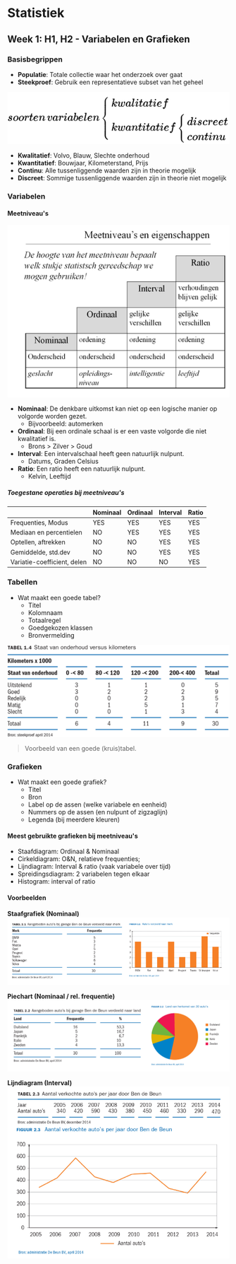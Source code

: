 # Statistiek
## Week 1: H1, H2 - Variabelen en Grafieken

### Basisbegrippen

* **Populatie**: Totale collectie waar het onderzoek over gaat
* **Steekproef**: Gebruik een representatieve subset van het geheel

![](files/1.png)

* **Kwalitatief**: Volvo, Blauw, Slechte onderhoud
* **Kwantitatief**: Bouwjaar, Kilometerstand, Prijs
* **Continu**: Alle tussenliggende waarden zijn in theorie mogelijk
* **Discreet**: Sommige tussenliggende waarden zijn in theorie niet mogelijk

### Variabelen

#### Meetniveau's

![](files/2.png)

* **Nominaal**: De denkbare uitkomst kan niet op een logische manier op volgorde worden gezet.
	- Bijvoorbeeld: automerken
* **Ordinaal**: Bij een ordinale schaal is er een vaste volgorde die niet kwalitatief is.
	- Brons > Zilver > Goud
* **Interval**: Een intervalschaal heeft geen natuurlijk nulpunt.
	- Datums, Graden Celsius
* **Ratio**: Een ratio heeft een natuurlijk nulpunt.
	- Kelvin, Leeftijd

##### Toegestane operaties bij meetniveau's

|                             | Nominaal | Ordinaal | Interval | Ratio |
|-----------------------------|----------|----------|----------|-------|
| Frequenties, Modus          |YES       |YES       |YES       |YES    |
| Mediaan en percentielen     |NO        |YES       |YES       |YES    |
| Optellen, aftrekken         |NO        |NO        |YES       |YES    |
| Gemiddelde, std.dev         |NO        |NO        |YES       |YES    |
| Variatie-coefficient, delen |NO        |NO        |NO        |YES    |

### Tabellen

* Wat maakt een goede tabel?
	- Titel
	- Kolomnaam
	- Totaalregel
	- Goedgekozen klassen
	- Bronvermelding

![](files/3.png)

> Voorbeeld van een goede (kruis)tabel.

### Grafieken

* Wat maakt een goede grafiek?
	- Titel
	- Bron
	- Label op de assen (welke variabele en eenheid)
	- Nummers op de assen (en nulpunt of zigzaglijn)
	- Legenda (bij meerdere kleuren)

#### Meest gebruikte grafieken bij meetniveau's

* Staafdiagram: Ordinaal & Nominaal
* Cirkeldiagram: O&N, relatieve frequenties;
* Lijndiagram: Interval & ratio (vaak variabele over tijd)
* Spreidingsdiagram: 2 variabelen tegen elkaar
* Histogram: interval of ratio

#### Voorbeelden

**Staafgrafiek (Nominaal)**
![](files/4.png)

**Piechart (Nominaal / rel. frequentie)**
![](files/5.png)

**Lijndiagram (Interval)**
![](files/6.png)

